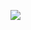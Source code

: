[![](https://images.microbadger.com/badges/image/gwelican/mosquitto.svg)](https://microbadger.com/images/gwelican/mosquitto "Get your own image badge on microbadger.com")
